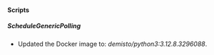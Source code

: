 
#### Scripts

##### ScheduleGenericPolling

- Updated the Docker image to: *demisto/python3:3.12.8.3296088*.

